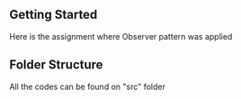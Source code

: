 ## Getting Started

Here is the assignment where Observer pattern was applied

## Folder Structure

All the codes can be found on "src" folder
